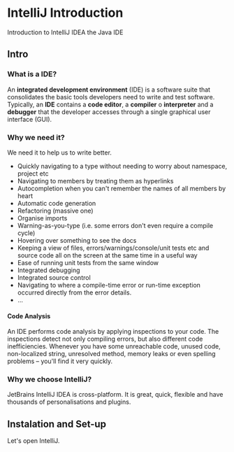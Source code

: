 # IntelliJ Introduction

Introduction to IntelliJ IDEA the Java IDE

## Intro

### What is a IDE?

An **integrated development environment** (IDE) is a software suite that consolidates the basic tools developers need to write and test software. 
Typically, an **IDE** contains a **code editor**, a **compiler** o **interpreter** and a **debugger** that the developer accesses through a single graphical user interface (GUI).

### Why we need it?

We need it to help us to write better.

* Quickly navigating to a type without needing to worry about namespace, project etc
* Navigating to members by treating them as hyperlinks
* Autocompletion when you can't remember the names of all members by heart
* Automatic code generation
* Refactoring (massive one)
* Organise imports
* Warning-as-you-type (i.e. some errors don't even require a compile cycle)
* Hovering over something to see the docs
* Keeping a view of files, errors/warnings/console/unit tests etc and source code all on the screen at the same time in a useful way
* Ease of running unit tests from the same window
* Integrated debugging
* Integrated source control
* Navigating to where a compile-time error or run-time exception occurred directly from the error details.
* ...

#### Code Analysis

An IDE performs code analysis by applying inspections to your code.
The inspections detect not only compiling errors, but also different code inefficiencies. Whenever you have some unreachable code, unused code, non-localized string, unresolved method, memory leaks or even spelling problems – you'll find it very quickly.

### Why we choose IntelliJ?

JetBrains IntelliJ IDEA is cross-platform. It is great, quick, flexible and have thousands of personalisations and plugins.  

## Instalation and Set-up

Let's open IntelliJ.

 
 
